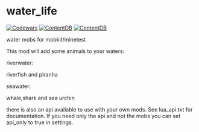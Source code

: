 # water_life
[![Codewars](https://www.codewars.com/users/Gundul/badges/micro)](https://codewars.com)
[![ContentDB](https://content.minetest.net/packages/Gundul/water_life/shields/title/)](https://content.minetest.net/packages/Gundul/water_life/)
[![ContentDB](https://content.minetest.net/packages/Gundul/water_life/shields/downloads/)](https://content.minetest.net/packages/Gundul/water_life/)


water mobs for mobkit/minetest


This mod will add some animals to your waters:


riverwater:

riverfish and piranha


seawater:

whale,shark and sea urchin


there is also an api available to use with your own mods.
See lua_api.txt for documentation. If you need only the api
and not the mobs you can set api_only to true in settings.

